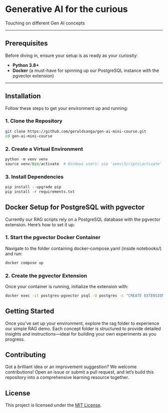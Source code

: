 # Generative AI for the curious 
Touching on different Gen AI concepts

---

## Prerequisites
Before diving in, ensure your setup is as ready as your curiosity:

- **Python 3.8+** 
- **Docker** (a must-have for spinning up our PostgreSQL instance with the pgvector extension)

---

## Installation
Follow these steps to get your environment up and running:

### 1. Clone the Repository
```bash
git clone https://github.com/geraldsanga/gen-ai-mini-course.git
cd gen-ai-mini-course
```


### 2. Create a Virtual Environment
```python
python -m venv venv
source venv/bin/activate  # Windows users: use 'venv\Scripts\activate'
```

### 3. Install Dependencies
```python
pip install --upgrade pip
pip install -r requirements.txt
```

## Docker Setup for PostgreSQL with pgvector
Currently our RAG scripts rely on a PostgreSQL database with the pgvector extension. Here’s how to set it up:

### 1. Start the pgvector Docker Container
Navigate to the folder containing docker-compose.yaml (inside notebooks/) and run:

```bash
docker compose up
```

### 2. Create the pgvector Extension
Once your container is running, initialize the extension with:
```bash
docker exec -it postgres-pgvector psql -U postgres -c "CREATE EXTENSION vector"
```


## Getting Started
Once you’ve set up your environment, explore the rag folder to experience our simple RAG demo. 
Each concept folder is structured to provide detailed insights and instructions—ideal for building 
your own experiments as you progress.

## Contributing
Got a brilliant idea or an improvement suggestion? We welcome contributions! 
Open an issue or submit a pull request, and let’s build this repository into a comprehensive learning resource together.

## License
This project is licensed under the [MIT License](https://opensource.org/license/mit).